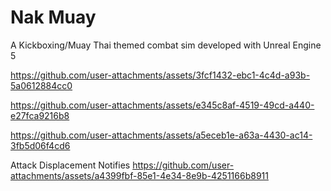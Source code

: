# Nak Muay

A Kickboxing/Muay Thai themed combat sim developed with Unreal Engine 5


https://github.com/user-attachments/assets/3fcf1432-ebc1-4c4d-a93b-5a0612884cc0



https://github.com/user-attachments/assets/e345c8af-4519-49cd-a440-e27fca9216b8


https://github.com/user-attachments/assets/a5eceb1e-a63a-4430-ac14-3fb5d06f4cd6

Attack Displacement Notifies
https://github.com/user-attachments/assets/a4399fbf-85e1-4e34-8e9b-4251166b8911

